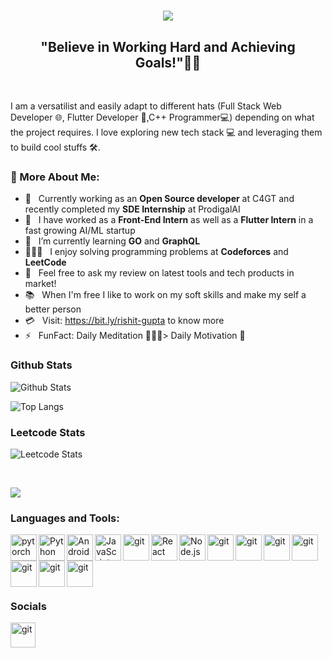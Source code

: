 <h1 align="center">
  <a href="https://git.io/typing-svg">
    <img src="https://readme-typing-svg.herokuapp.com/?lines=Hello,+There!+👋;This+is+Rishit+Gupta;Welcome+to+my+Github!&center=true&size=30">
  </a>
</h1>
 <h2 align="center">"Believe in Working Hard and Achieving Goals!"👨‍💻</h2>
 
 
 
 <br>

I am a versatilist and easily adapt to different hats (Full Stack Web Developer 🌐, Flutter Developer 📱,C++ Programmer💻) depending on what the project requires. I love exploring new tech stack 💻 and leveraging them to build cool stuffs 🛠️. 
</br>

### 🧐 More About Me:

- 🏢 &nbsp; Currently working as an **Open Source developer** at C4GT and recently completed my **SDE Internship** at ProdigalAI
- 🔭 &nbsp; I have worked as a **Front-End Intern** as well as a **Flutter Intern** in a fast growing AI/ML startup
- 🌱 &nbsp; I’m currently learning **GO** and **GraphQL**
- 👨🏻‍💻 &nbsp; I enjoy solving programming problems at **Codeforces** and **LeetCode**
- 💬 &nbsp; Feel free to ask my review on latest tools and tech products in market!   
- 📚 &nbsp; When I'm free I like to work on my soft skills and make my self a better person 
- 💳 &nbsp; Visit: https://bit.ly/rishit-gupta to know more
- ⚡ &nbsp; FunFact: Daily Meditation 🧘🏻‍♂️> Daily Motivation 💪




### Github Stats
![Github Stats](https://github-readme-stats.vercel.app/api?username=Rishit30G&count_private=true&include_all_commits=true&show_icons=true&title_color=007bff&text_color=e7e7e7&icon_color=007bff&bg_color=171c28)

![Top Langs](https://github-readme-stats.vercel.app/api/top-langs/?username=Rishit30G&layout=compact&title_color=007bff&text_color=e7e7e7&icon_color=007bff&bg_color=171c28)
<br> 
### Leetcode Stats 
![Leetcode Stats](https://leetcard.jacoblin.cool/rishit_30g?ext=heatmap)

<br>

![](https://komarev.com/ghpvc/?username=Rishit30G&style=for-the-badge)

### Languages and Tools:
<a href="https://www.cplusplus.com/doc/tutorial/" target="_blank"> <img align="left" src="https://user-images.githubusercontent.com/74411873/147396578-39a852d5-d8f1-4ad7-bc50-02bcbda7e444.png" alt="pytorch" height="42px"/> </a> 
<a href="https://www.python.org" target="_blank"><img align="left" alt="Python" height ="42px" src="https://raw.githubusercontent.com/rahul-jha98/github_readme_icons/main/language_and_tools/square/python/python.svg"></a>
<a href="https://developer.android.com" target="_blank"> <img align="left" alt="Android" height ="42px" src="https://github.com/MarikIshtar007/MarikIshtar007/blob/master/images/dart.svg"> </a>
<a href="https://developer.mozilla.org/en-US/docs/Web/JavaScript" target="_blank"> <img align="left" alt="JavaScript" height ="42px"  src="https://raw.githubusercontent.com/rahul-jha98/github_readme_icons/main/language_and_tools/square/javascript/javascript.svg"> </a>
<a href="https://git-scm.com/" target="_blank"> <img src="https://i.postimg.cc/Dw9PqVr3/512px-Typescript-logo-2020-svg.png" align="left" alt="git" height='42px'/> </a>
<a href="https://reactjs.org/" target="_blank"> <img align="left" alt="React" height ="42px" src="https://raw.githubusercontent.com/rahul-jha98/github_readme_icons/main/language_and_tools/square/react/react.svg"></a>
<a href="https://nodejs.org" target="_blank"><img align="left" alt="Node.js" height ="42px" src="https://raw.githubusercontent.com/rahul-jha98/github_readme_icons/main/language_and_tools/square/node/node.svg"></a>
<a href="https://git-scm.com/" target="_blank"> <img src="https://raw.githubusercontent.com/rahul-jha98/github_readme_icons/main/language_and_tools/square/git-scm/git-scm.svg" align="left" alt="git" height='42px'/> </a>
<a href="https://git-scm.com/" target="_blank"> <img src="https://github.com/MarikIshtar007/MarikIshtar007/blob/master/images/css.svg" align="left" alt="git" height='42px'/> </a>
<a href="https://git-scm.com/" target="_blank"> <img src="https://github.com/MarikIshtar007/MarikIshtar007/blob/master/images/html.svg" align="left" alt="git" height='42px'/> </a>
<a href="https://git-scm.com/" target="_blank"> <img src="https://github.com/MarikIshtar007/MarikIshtar007/blob/master/images/php.svg" align="left" alt="git" height='42px'/> </a>
<a href="https://git-scm.com/" target="_blank"> <img src="https://github.com/MarikIshtar007/MarikIshtar007/blob/master/images/nodejs.svg" align="left" alt="git" height='42px'/> </a>
<a href="https://git-scm.com/" target="_blank"> <img src="https://i.postimg.cc/8CGw2QjB/1200px-Graph-QL-Logo-svg.png" align="left" alt="git" height='42px'/> </a>
<a href="https://git-scm.com/" target="_blank"> <img src="https://miro.medium.com/v2/resize:fit:500/1*vmFSpk9xtpxAHkH7cmt-3Q.png" align="left" alt="git" height='42px'/> </a>
<br>

<br>
<br> 

<br>

### Socials 
<a href="https://www.linkedin.com/in/rishit-gupta-4b18841b1/" target="_blank"> <img src="https://user-images.githubusercontent.com/74411873/147396963-7f88cda0-f57a-4478-876f-d08536477d20.png" align="left" alt="git" height='40px'/> </a>
<br>
